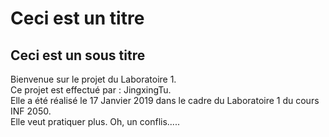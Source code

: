 # Ceci est un titre
## Ceci est un sous titre

Bienvenue sur le projet du Laboratoire 1.  
Ce projet est effectué par : JingxingTu.  
Elle a été réalisé le 17 Janvier 2019 dans le cadre du Laboratoire 1 du cours INF 2050.  
Elle veut pratiquer plus.
Oh, un conflis.....
